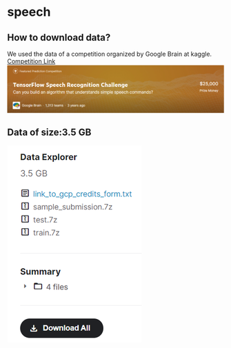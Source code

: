 # speech

## How to download data?

We used the data of a competition organized by Google Brain at kaggle.
[Competition Link](https://www.kaggle.com/c/tensorflow-speech-recognition-challenge/data)
![alt text](https://raw.githubusercontent.com/RenkliKup/speech/main/img/challenge.png)
## Data of size:3.5 GB



![alt text](https://raw.githubusercontent.com/RenkliKup/speech/main/img/data.png)
